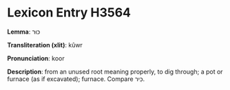 # Lexicon Entry H3564

**Lemma**: כּוּר

**Transliteration (xlit)**: kûwr

**Pronunciation**: koor

**Description**:
from an unused root meaning properly, to dig through; a pot or furnace (as if excavated); furnace. Compare כִּיר.
